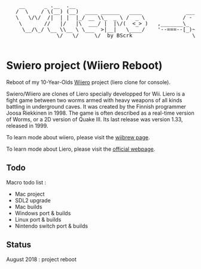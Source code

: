 <pre>
    __      _ .__  .__                           
   /  \    / \(__) (__)  ____ ______   ____              _____
   \   \/\/  /|  | |  |_/ __ \\_  _ \ /  _ \            / -   \
    \       //   |/   |\  ___/ |  |\/(  <_> )   ,_______\_    /
     \__/\_/ \__ \\__ \ \___  >|__|   \____/    '--===--[_)~  \__/\
                \/   \/     \/  by BScrk                   \______/

</pre>

# Swiero project (Wiiero Reboot)
Reboot of my 10-Year-Olds [Wiiero](http://wiiero.free.fr/) project (liero clone for console).

Swiero/Wiiero are clones of Liero specially developped for Wii.
Liero is a fight game between two worms armed with heavy weapons of all kinds battling in underground caves.
It was created by the Finnish programmer Joosa Riekkinen in 1998.
The game is often described as a real-time version of Worms, or a 2D version of Quake III.
Its last release was version 1.33, released in 1999.

To learn mode about wiiero, please visit the [wiibrew page](http://wiibrew.org/wiki/Wiiero).

To learn mode about Liero, please visit the [official webpage](http://www.liero.be/).


## Todo
Macro todo list :

* Mac project
* SDL2 upgrade
* Mac builds
* Windows port & builds
* Linux port & builds
* Nintendo switch port & builds

## Status
August 2018 : project reboot